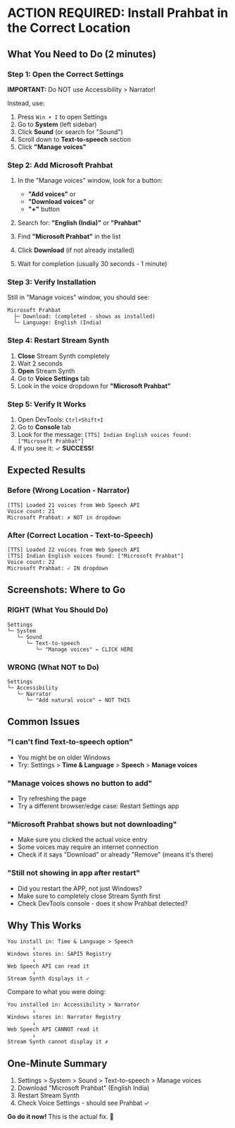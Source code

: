 # ACTION REQUIRED: Install Prahbat in the Correct Location

## What You Need to Do (2 minutes)

### Step 1: Open the Correct Settings

**IMPORTANT:** Do NOT use Accessibility > Narrator!

Instead, use:
1. Press `Win + I` to open Settings
2. Go to **System** (left sidebar)
3. Click **Sound** (or search for "Sound")
4. Scroll down to **Text-to-speech** section
5. Click **"Manage voices"**

### Step 2: Add Microsoft Prahbat

1. In the "Manage voices" window, look for a button:
   - **"Add voices"** or
   - **"Download voices"** or
   - **"+"** button

2. Search for: **"English (India)"** or **"Prahbat"**

3. Find **"Microsoft Prahbat"** in the list

4. Click **Download** (if not already installed)

5. Wait for completion (usually 30 seconds - 1 minute)

### Step 3: Verify Installation

Still in "Manage voices" window, you should see:
```
Microsoft Prahbat
  ├─ Download: (completed - shows as installed)
  └─ Language: English (India)
```

### Step 4: Restart Stream Synth

1. **Close** Stream Synth completely
2. Wait 2 seconds
3. **Open** Stream Synth
4. Go to **Voice Settings** tab
5. Look in the voice dropdown for **"Microsoft Prahbat"**

### Step 5: Verify It Works

1. Open DevTools: `Ctrl+Shift+I`
2. Go to **Console** tab
3. Look for the message: `[TTS] Indian English voices found: ["Microsoft Prahbat"]`
4. If you see it: ✓ **SUCCESS!**

## Expected Results

### Before (Wrong Location - Narrator)
```
[TTS] Loaded 21 voices from Web Speech API
Voice count: 21
Microsoft Prahbat: ✗ NOT in dropdown
```

### After (Correct Location - Text-to-Speech)
```
[TTS] Loaded 22 voices from Web Speech API
[TTS] Indian English voices found: ["Microsoft Prahbat"]
Voice count: 22
Microsoft Prahbat: ✓ IN dropdown
```

## Screenshots: Where to Go

### RIGHT (What You Should Do)
```
Settings
└─ System
   └─ Sound
      └─ Text-to-speech
         └─ "Manage voices" ← CLICK HERE
```

### WRONG (What NOT to Do)
```
Settings
└─ Accessibility
   └─ Narrator
      └─ "Add natural voice" ← NOT THIS
```

## Common Issues

### "I can't find Text-to-speech option"
- You might be on older Windows
- Try: Settings > **Time & Language** > **Speech** > **Manage voices**

### "Manage voices shows no button to add"
- Try refreshing the page
- Try a different browser/edge case: Restart Settings app

### "Microsoft Prahbat shows but not downloading"
- Make sure you clicked the actual voice entry
- Some voices may require an internet connection
- Check if it says "Download" or already "Remove" (means it's there)

### "Still not showing in app after restart"
- Did you restart the APP, not just Windows?
- Make sure to completely close Stream Synth first
- Check DevTools console - does it show Prahbat detected?

## Why This Works

```
You install in: Time & Language > Speech
        ↓
Windows stores in: SAPI5 Registry
        ↓
Web Speech API can read it
        ↓
Stream Synth displays it ✓
```

Compare to what you were doing:

```
You installed in: Accessibility > Narrator
        ↓
Windows stores in: Narrator Registry
        ↓
Web Speech API CANNOT read it
        ↓
Stream Synth cannot display it ✗
```

## One-Minute Summary

1. Settings > System > Sound > Text-to-speech > Manage voices
2. Download "Microsoft Prahbat" (English India)
3. Restart Stream Synth
4. Check Voice Settings - should see Prahbat ✓

**Go do it now!** This is the actual fix. 🚀
